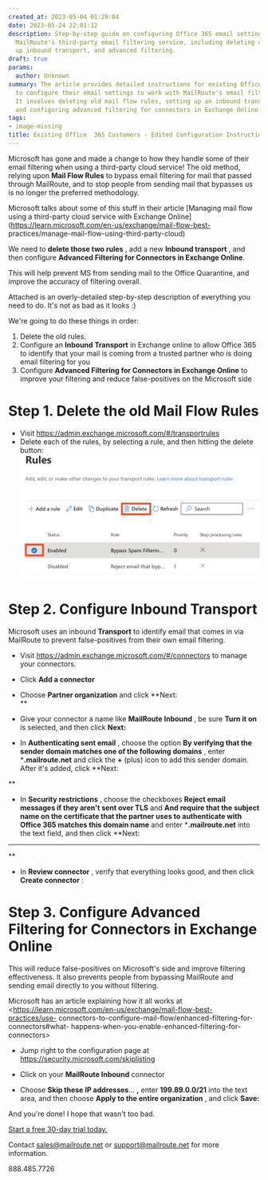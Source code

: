 ```yaml
---
created_at: 2023-05-04 01:29:04
date: 2023-05-24 22:01:12
description: Step-by-step guide on configuring Office 365 email settings to work with
  MailRoute's third-party email filtering service, including deleting old rules, setting
  up inbound transport, and advanced filtering.
draft: true
params:
  author: Unknown
summary: The article provides detailed instructions for existing Office 365 customers
  to configure their email settings to work with MailRoute's email filtering service.
  It involves deleting old mail flow rules, setting up an inbound transport connector,
  and configuring advanced filtering for connectors in Exchange Online.
tags:
- image-missing
title: Existing Office  365 Customers - Edited Configuration Instructions
---
```



Microsoft has gone and made a change to how they handle some of their email
filtering when using a third-party cloud service! The old method, relying upon
**Mail Flow Rules** to bypass email filtering for mail that passed through
MailRoute, and to stop people from sending mail that bypasses us is no longer
the preferred methodology.

Microsoft talks about some of this stuff in their article [Managing mail flow
using a third-party cloud service with Exchange
Online](https://learn.microsoft.com/en-us/exchange/mail-flow-best-
practices/manage-mail-flow-using-third-party-cloud)

We need to **delete those two rules** , add a new **Inbound transport** , and
then configure **Advanced Filtering for Connectors in Exchange Online**.

This will help prevent MS from sending mail to the Office Quarantine, and
improve the accuracy of filtering overall.

Attached is an overly-detailed step-by-step description of everything you need
to do. It's not as bad as it looks :)

We're going to do these things in order:

  1. Delete the old rules.
  2. Configure an **Inbound Transport** in Exchange online to allow Office 365 to identify that your mail is coming from a trusted partner who is doing email filtering for you
  3. Configure **Advanced Filtering for Connectors in Exchange Online** to improve your filtering and reduce false-positives on the Microsoft side

# Step 1. **Delete** the old **Mail Flow Rules**

  * Visit <https://admin.exchange.microsoft.com/#/transportrules>
  * Delete each of the rules, by selecting a rule, and then hitting the delete button:  
![Image](16327342684307.png)  
  

# Step 2. Configure **Inbound Transport**

Microsoft uses an inbound **Transport** to identify email that comes in via
MailRoute to prevent false-positives from their own email filtering.

  * Visit <https://admin.exchange.microsoft.com/#/connectors> to manage your connectors.
  * Click **Add a connector**  
  
  

  * Choose **Partner organization** and click **Next:  
**  

  * Give your connector a name like **MailRoute Inbound** , be sure **Turn it on** is selected, and then click **Next:**  
  
  
  

  * In **Authenticating sent email** , choose the option **By verifying that the sender domain matches one of the following domains** , enter ***.mailroute.net** and click the **+** (plus) icon to add this sender domain. After it's added, click **Next:  
  
**

  * In **Security restrictions** , choose the checkboxes **Reject email messages if they aren't sent over TLS** and **And require that the subject name on the certificate that the partner uses to authenticate with Office 365 matches this domain name** and enter ***.mailroute.net** into the text field, and then click **Next:  
  
** **  
  
**

  * In **Review connector** , verify that everything looks good, and then click **Create connector** :  
  

# Step 3. Configure **Advanced Filtering for Connectors in Exchange Online**

This will reduce false-positives on Microsoft's side and improve filtering
effectiveness. It also prevents people from bypassing MailRoute and sending
email directly to you without filtering.

Microsoft has an article explaining how it all works at
<https://learn.microsoft.com/en-us/exchange/mail-flow-best-practices/use-
connectors-to-configure-mail-flow/enhanced-filtering-for-connectors#what-
happens-when-you-enable-enhanced-filtering-for-connectors>

  * Jump right to the configuration page at <https://security.microsoft.com/skiplisting>
  * Click on your **MailRoute Inbound** connector  
  

  * Choose **Skip these IP addresses**... **,** enter **199.89.0.0/21** into the text area, and then choose **Apply to the entire organization** , and click **Save:**  
  
  
  

And you're done! I hope that wasn't too bad.

[Start a free 30-day trial today.](http://mailroute.net/signup.html)

Contact [sales@mailroute.net](mailto:sales@mailroute.net) or
[support@mailroute.net](mailto:support@mailroute.net) for more information.

888.485.7726

